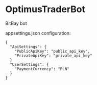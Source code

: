# OptimusTraderBot
BitBay bot

appsettings.json configuration:
```
{
  "ApiSettings": {
    "PublicApiKey": "public_api_key",
    "PrivateApiKey": "private_api_key"
  }
  "UserSettings": {
    "PaymentCurrency": "PLN"
  }
}
```
